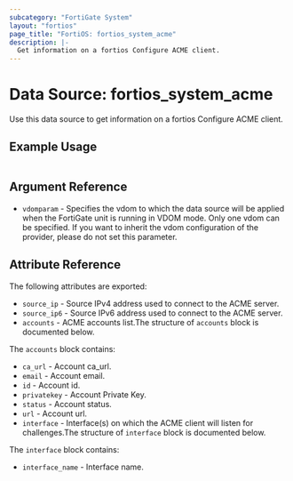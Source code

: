 ```yaml
---
subcategory: "FortiGate System"
layout: "fortios"
page_title: "FortiOS: fortios_system_acme"
description: |-
  Get information on a fortios Configure ACME client.
---
```


# Data Source: fortios_system_acme
Use this data source to get information on a fortios Configure ACME client.


## Example Usage

```hcl

```

## Argument Reference

* `vdomparam` - Specifies the vdom to which the data source will be applied when the FortiGate unit is running in VDOM mode. Only one vdom can be specified. If you want to inherit the vdom configuration of the provider, please do not set this parameter.

## Attribute Reference

The following attributes are exported:

* `source_ip` - Source IPv4 address used to connect to the ACME server.
* `source_ip6` - Source IPv6 address used to connect to the ACME server.
* `accounts` - ACME accounts list.The structure of `accounts` block is documented below.

The `accounts` block contains:

* `ca_url` - Account ca_url.
* `email` - Account email.
* `id` - Account id.
* `privatekey` - Account Private Key.
* `status` - Account status.
* `url` - Account url.
* `interface` - Interface(s) on which the ACME client will listen for challenges.The structure of `interface` block is documented below.

The `interface` block contains:

* `interface_name` - Interface name.
